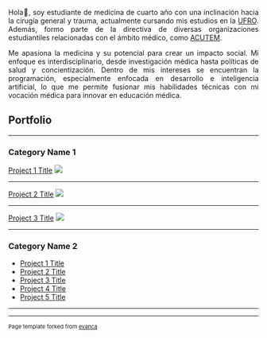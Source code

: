   <p align="justify">Hola👋, soy estudiante de medicina de cuarto año con una inclinación hacia la cirugía general y trauma, actualmente cursando  mis estudios en la <a href="https://www.ufro.cl">UFRO</a>. Además, formo parte de la directiva de diversas organizaciones estudiantiles relacionadas con el ámbito médico, como <a href="https://acutem.cl">ACUTEM</a>.</p>
  <p align="justify">Me apasiona la medicina y su potencial para crear un impacto social. Mi enfoque es interdisciplinario, desde investigación médica hasta políticas de salud y concientización. Dentro de mis intereses se encuentran la programación, especialmente enfocada en desarrollo e inteligencia artificial, lo que me permite fusionar mis habilidades técnicas con mi vocación médica para innovar en educación médica.</p>

## Portfolio

---

### Category Name 1 

[Project 1 Title](/sample_page)
<img src="images/dummy_thumbnail.jpg?raw=true"/>

---
[Project 2 Title](/pdf/sample_presentation.pdf)
<img src="images/dummy_thumbnail.jpg?raw=true"/>

---
[Project 3 Title](http://example.com/)
<img src="images/dummy_thumbnail.jpg?raw=true"/>

---

### Category Name 2

- [Project 1 Title](http://example.com/)
- [Project 2 Title](http://example.com/)
- [Project 3 Title](http://example.com/)
- [Project 4 Title](http://example.com/)
- [Project 5 Title](http://example.com/)

---




---
<p style="font-size:11px">Page template forked from <a href="https://github.com/evanca/quick-portfolio">evanca</a></p>
<!-- Remove above link if you don't want to attibute -->
